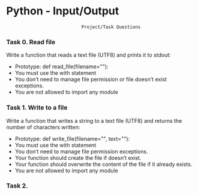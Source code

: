 # Python - Input/Output
                                Project/Task Questions

### Task 0. Read file

Write a function that reads a text file (UTF8) and prints it to stdout:
- Prototype: def read_file(filename=""):
- You must use the with statement
- You don’t need to manage file permission or file doesn't exist exceptions.
- You are not allowed to import any module

### Task 1. Write to a file

Write a function that writes a string to a text file (UTF8) and returns the number of characters written:
- Prototype: def write_file(filename="", text=""):
- You must use the with statement
- You don’t need to manage file permission exceptions.
- Your function should create the file if doesn’t exist.
- Your function should overwrite the content of the file if it already exists.
- You are not allowed to import any module

### Task 2.

